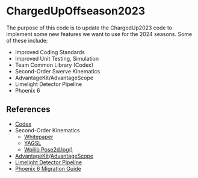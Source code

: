 # ChargedUpOffseason2023

The purpose of this code is to update the ChargedUp2023 code to implement some new features we want to use for the 2024 seasons. Some of these include:

* Improved Coding Standards
* Improved Unit Testing, Simulation
* Team Common Library (Codex)
* Second-Order Swerve Kinematics
* AdvantageKit/AdvantageScope
* Limelight Detector Pipeline
* Phoenix 6


## References
* [Codex](https://github.com/4201VitruvianBots/Codex)
* Second-Order Kinematics
  * [Whitepaper](https://www.chiefdelphi.com/t/whitepaper-swerve-drive-skew-and-second-order-kinematics/416964)
  * [YAGSL](https://www.chiefdelphi.com/t/yet-another-generic-swerve-library-yagsl-beta/425148)
  * [Wpilib Pose2d.log()](https://github.com/wpilibsuite/allwpilib/issues/5349)
* [AdvantageKit](https://github.com/Mechanical-Advantage/AdvantageKit)/[AdvantageScope](https://github.com/Mechanical-Advantage/AdvantageScope)
* [Limelight Detector Pipeline](https://docs.limelightvision.io/en/latest/neural_network_pipelines.html)
* [Phoenix 6 Migration Guide](https://pro.docs.ctr-electronics.com/en/latest/docs/migration/migration-guide/index.html)
